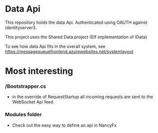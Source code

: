 # Data Api

This repository holds the data Api. Authenticated using OAUTH against identityserver3. 

 This project uses the Shared Data project (Etf implementation of IData)

To see how data Api fits in the overall system, see https://messagequeuefrontend.azurewebsites.net/systemlayout

# Most interesting

### /Bootstrapper.cs
- in the override of RequestStartup all incoming requests are sent to the WebSocket Api feed

### Modules folder
- Check out the easy way to define an api in NancyFx